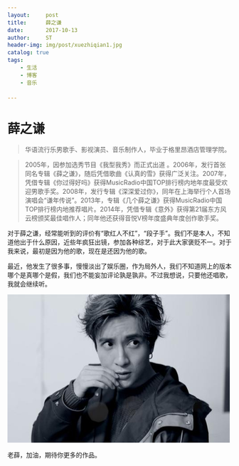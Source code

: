 ```yaml
---
layout:     post
title:      薛之谦 
date:       2017-10-13
author:     ST
header-img: img/post/xuezhiqian1.jpg
catalog: true
tags:
    - 生活
    - 博客
    - 音乐
    
---
```


# **薛之谦** #

> 华语流行乐男歌手、影视演员、音乐制作人，毕业于格里昂酒店管理学院。
 
> 2005年，因参加选秀节目《我型我秀》而正式出道 。2006年，发行首张同名专辑《薛之谦》，随后凭借歌曲《认真的雪》获得广泛关注。2007年，凭借专辑《你过得好吗》获得MusicRadio中国TOP排行榜内地年度最受欢迎男歌手奖。2008年，发行专辑《深深爱过你》，同年在上海举行个人首场演唱会“谦年传说”。2013年，专辑《几个薛之谦》获得MusicRadio中国TOP排行榜内地推荐唱片。2014年，凭借专辑《意外》获得第21届东方风云榜颁奖最佳唱作人；同年他还获得音悦V榜年度盛典年度创作歌手奖。

对于薛之谦，经常能听到的评价有“歌红人不红”，“段子手”。我们不是本人，不知道他出于什么原因，近些年疯狂出镜，参加各种综艺，对于此大家褒贬不一。对于我来说，最初是因为他的歌，现在是还因为他的歌。

最近，他发生了很多事，慢慢淡出了娱乐圈，作为局外人，我们不知道网上的版本哪个是真哪个是假，我们也不能妄加评论孰是孰非。不过我想说，只要他还唱歌，我就会继续听。

![](/img/post/xuezhiqian2.jpg)

老薛，加油，期待你更多的作品。

